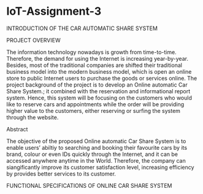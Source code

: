 # IoT-Assignment-3

INTRODUCTION OF THE CAR AUTOMATIC SHARE SYSTEM

PROJECT OVERVIEW

The information technology nowadays is growth from time-to-time. Therefore, the demand for using the Internet is increasing year-by-year. Besides, most of the traditional companies are shifted their traditional business model into the modern business model, which is open an online store to public Internet users to purchase the goods or services online.
The project background of the project is to develop an Online automatic Car Share System.; it combined with the reservation and informational report system. Hence, this system will be focusing on the customers who would like to reserve cars and appointments while the order will be providing higher value to the customers, either reserving or surfing the system through the website.


Abstract

The objective of the proposed Online automatic Car Share System is to enable users’ abiltiy to searching and booking their favourite cars by its brand, colour or even IDs quickly through the Internet, and it can be accessed anywhere anytime in the World. Therefore, the company can siangificantly improve its customer satisfaction level, increasing efficiency by provides better services to its customer.


FUNCTIONAL SPECIFICATIONS OF ONLINE CAR SHARE SYSTEM


